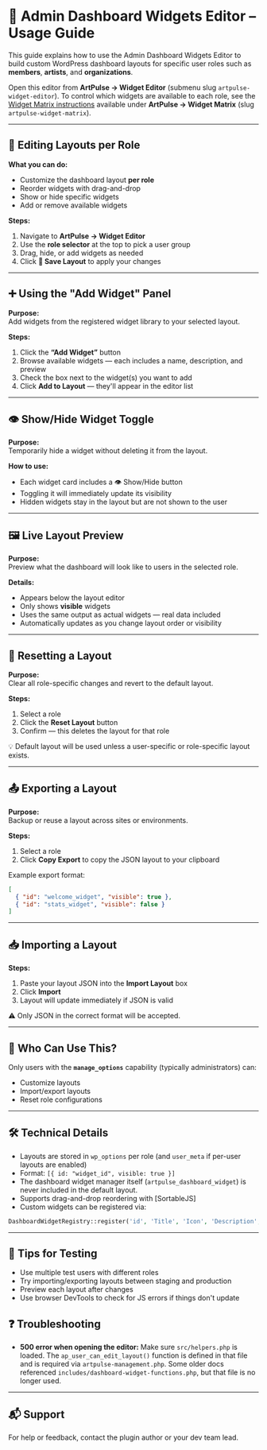 
# 📘 Admin Dashboard Widgets Editor – Usage Guide

This guide explains how to use the Admin Dashboard Widgets Editor to build custom WordPress dashboard layouts for specific user roles such as **members**, **artists**, and **organizations**.

Open this editor from **ArtPulse → Widget Editor** (submenu slug
`artpulse-widget-editor`). To control which widgets are available to each role,
see the [Widget Matrix instructions](./widget-matrix-instructions.md) available
under **ArtPulse → Widget Matrix** (slug `artpulse-widget-matrix`).

---

## 🧩 Editing Layouts per Role

**What you can do:**
- Customize the dashboard layout **per role**
- Reorder widgets with drag-and-drop
- Show or hide specific widgets
- Add or remove available widgets

**Steps:**
1. Navigate to **ArtPulse → Widget Editor**
2. Use the **role selector** at the top to pick a user group
3. Drag, hide, or add widgets as needed
4. Click **💾 Save Layout** to apply your changes

---

## ➕ Using the "Add Widget" Panel

**Purpose:**  
Add widgets from the registered widget library to your selected layout.

**Steps:**
1. Click the **“Add Widget”** button
2. Browse available widgets — each includes a name, description, and preview
3. Check the box next to the widget(s) you want to add
4. Click **Add to Layout** — they'll appear in the editor list

---

## 👁 Show/Hide Widget Toggle

**Purpose:**  
Temporarily hide a widget without deleting it from the layout.

**How to use:**
- Each widget card includes a 👁️ Show/Hide button
- Toggling it will immediately update its visibility
- Hidden widgets stay in the layout but are not shown to the user

---

## 🖼 Live Layout Preview

**Purpose:**  
Preview what the dashboard will look like to users in the selected role.

**Details:**
- Appears below the layout editor
- Only shows **visible** widgets
- Uses the same output as actual widgets — real data included
- Automatically updates as you change layout order or visibility

---

## 🔁 Resetting a Layout

**Purpose:**  
Clear all role-specific changes and revert to the default layout.

**Steps:**
1. Select a role
2. Click the **Reset Layout** button
3. Confirm — this deletes the layout for that role

💡 Default layout will be used unless a user-specific or role-specific layout exists.

---

## 📤 Exporting a Layout

**Purpose:**  
Backup or reuse a layout across sites or environments.

**Steps:**
1. Select a role
2. Click **Copy Export** to copy the JSON layout to your clipboard

Example export format:
```json
[
  { "id": "welcome_widget", "visible": true },
  { "id": "stats_widget", "visible": false }
]
```

---

## 📥 Importing a Layout

**Steps:**
1. Paste your layout JSON into the **Import Layout** box
2. Click **Import**
3. Layout will update immediately if JSON is valid

⚠️ Only JSON in the correct format will be accepted.

---

## 👤 Who Can Use This?

Only users with the **`manage_options`** capability (typically administrators) can:
- Customize layouts
- Import/export layouts
- Reset role configurations

---

## 🛠️ Technical Details

- Layouts are stored in `wp_options` per role (and `user_meta` if per-user layouts are enabled)
- Format: `[{ id: "widget_id", visible: true }]`
- The dashboard widget manager itself (`artpulse_dashboard_widget`) is never
  included in the default layout.
- Supports drag-and-drop reordering with [SortableJS]
- Custom widgets can be registered via:
```php
DashboardWidgetRegistry::register('id', 'Title', 'Icon', 'Description', $callback);
```

---

## 🧪 Tips for Testing

- Use multiple test users with different roles
- Try importing/exporting layouts between staging and production
- Preview each layout after changes
- Use browser DevTools to check for JS errors if things don't update

## ❓ Troubleshooting

- **500 error when opening the editor:** Make sure `src/helpers.php` is loaded.
  The `ap_user_can_edit_layout()` function is defined in that file and is
  required via `artpulse-management.php`. Some older docs referenced
  `includes/dashboard-widget-functions.php`, but that file is no longer used.


---

## 📬 Support

For help or feedback, contact the plugin author or your dev team lead.
